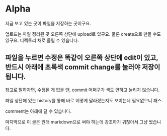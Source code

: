 # Alpha

지금 보고 있는 곳이 파일을 저장하는 곳이구요.


업로드는 파일 정리된 곳 오른쪽 상단에 upload로 있구요.
물론 create으로 만들 수도 있구요.
디렉토리 채로 올릴 수 있습니다.


파일을 누르면 수정은 똑같이 오른쪽 상단에 edit이 있고,
반드시 아래에 초록색 commit change를 눌러야 저장이 됩니다.
---
참고로 말하자면, 수정된 게 없을 땐, commit 어쩌구가 색도 연하고 눌리지 않습니다.

파일 상단에 있는 history를 통해 바로 어떻게 달라졌는지도 보이는데 필요없으니 패스.

comment는 아래에 달 수 있습니다.

마지막으로 이 글은 원래 markdown으로 써야 하는데 강조하기 귀찮아서 그냥 썼습니다.
